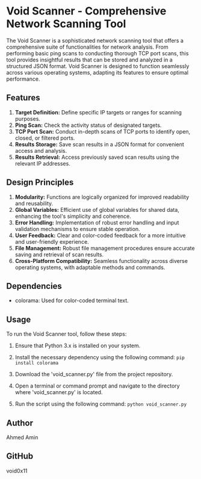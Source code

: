 # Void Scanner - Comprehensive Network Scanning Tool

The Void Scanner is a sophisticated network scanning tool that offers a comprehensive suite of functionalities for network analysis. From performing basic ping scans to conducting thorough TCP port scans, this tool provides insightful results that can be stored and analyzed in a structured JSON format. Void Scanner is designed to function seamlessly across various operating systems, adapting its features to ensure optimal performance.

## Features
1. **Target Definition:** Define specific IP targets or ranges for scanning purposes.
2. **Ping Scan:** Check the activity status of designated targets.
3. **TCP Port Scan:** Conduct in-depth scans of TCP ports to identify open, closed, or filtered ports.
4. **Results Storage:** Save scan results in a JSON format for convenient access and analysis.
5. **Results Retrieval:** Access previously saved scan results using the relevant IP addresses.

## Design Principles
1. **Modularity:** Functions are logically organized for improved readability and reusability.
2. **Global Variables:** Efficient use of global variables for shared data, enhancing the tool's simplicity and coherence.
3. **Error Handling:** Implementation of robust error handling and input validation mechanisms to ensure stable operation.
4. **User Feedback:** Clear and color-coded feedback for a more intuitive and user-friendly experience.
5. **File Management:** Robust file management procedures ensure accurate saving and retrieval of scan results.
6. **Cross-Platform Compatibility:** Seamless functionality across diverse operating systems, with adaptable methods and commands.

## Dependencies
- colorama: Used for color-coded terminal text.

## Usage
To run the Void Scanner tool, follow these steps:

1. Ensure that Python 3.x is installed on your system.
2. Install the necessary dependency using the following command:
```pip install colorama```

3. Download the 'void_scanner.py' file from the project repository.
4. Open a terminal or command prompt and navigate to the directory where 'void_scanner.py' is located.
5. Run the script using the following command:
```python void_scanner.py```

## Author
Ahmed Amin

## GitHub
void0x11
